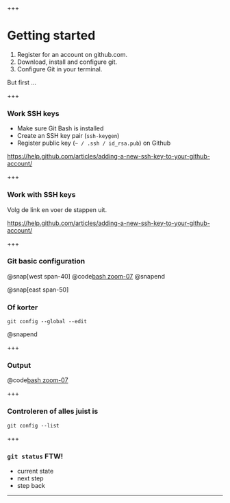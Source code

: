 +++ 
# Getting started

1. Register for an account on github.com.
2. Download, install and configure git.
3. Configure Git in your terminal.

But first ...

+++ 

### Work SSH keys

- Make sure Git Bash is installed
- Create an SSH key pair (`ssh-keygen`)
- Register public key (`~ / .ssh / id_rsa.pub`) on Github


<https://help.github.com/articles/adding-a-new-ssh-key-to-your-github-account/>

+++

### Work with SSH keys

Volg de link en voer de stappen uit.

<https://help.github.com/articles/adding-a-new-ssh-key-to-your-github-account/>

+++

### Git basic configuration

@snap[west span-40]
@code[bash zoom-07](assets/src/gettingstarted/config.sh)
@snapend

@snap[east span-50]
### Of korter
```console
git config --global --edit
```
@snapend

+++

### Output

@code[bash zoom-07](assets/src/gettingstarted/output.txt)


+++
### Controleren of alles juist is

```git config --list```


+++

### `git status` FTW!


- current state
- next step
- step back

---
